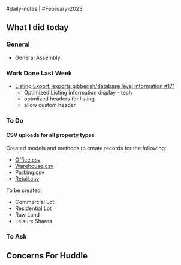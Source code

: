 #daily-notes | #February-2023

## What I did today


### General

- General Assembly: 

### Work Done Last Week
-  [Listing Export, exports gibberish/database level information #171](https://github.com/resonate-dev/saturn/issues/171)
	- Optimized Listing information display - tech
	- optmiized headers for listing
	- allow custom header

### To Do

#### CSV uploads for all property types
Created models and methods to create records for the following:

-   [Office.csv](https://resonateasia.monday.com/protected_static/11518469/resources/744571998/Office.csv)
-   [Warehouse.csv](https://resonateasia.monday.com/protected_static/11518469/resources/744571999/Warehouse.csv)
-   [Parking.csv](https://resonateasia.monday.com/protected_static/11518469/resources/744572000/Parking.csv)
-   [Retail.csv](https://resonateasia.monday.com/protected_static/11518469/resources/744572014/Retail.csv)

To be created:

-   Commercial Lot
-   Residential Lot
-   Raw Land
-   Leisure Shares


### To Ask


## Concerns For Huddle

